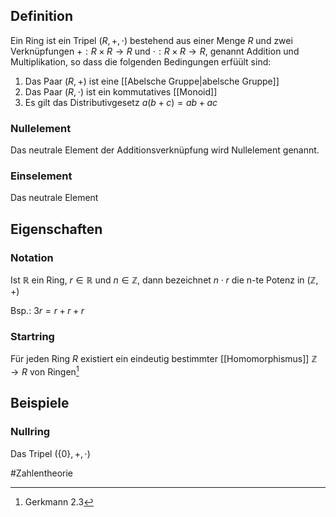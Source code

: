 ## Definition
Ein Ring ist ein Tripel $(R, +, \cdot)$ bestehend aus einer Menge $R$ und zwei Verknüpfungen $+: R \times R \to R$ und $\cdot: R \times R \to R$, genannt Addition und Multiplikation, so dass die folgenden Bedingungen erfüült sind:
1. Das Paar $(R, +)$ ist eine [[Abelsche Gruppe|abelsche Gruppe]]
2. Das Paar $(R,\cdot)$ ist ein kommutatives [[Monoid]]
3. Es gilt das Distributivgesetz $a(b+c) = ab+ac$

### Nullelement
Das neutrale Element der Additionsverknüpfung wird Nullelement genannt.

### Einselement
Das neutrale Element 


## Eigenschaften
### Notation
Ist $\mathbb{R}$ ein Ring, $r \in \mathbb{R}$ und $n \in \mathbb{Z}$, dann bezeichnet $n\cdot r$ die n-te Potenz in $(\mathbb{Z}, +)$

Bsp.: $3r = r+r+r$

### Startring
Für jeden Ring $R$ existiert ein eindeutig bestimmter [[Homomorphismus]] $\mathbb{Z}\to R$ von Ringen[^1]

## Beispiele
### Nullring
Das Tripel $(\{0\}, +, \cdot)$

#Zahlentheorie

[^1]: Gerkmann 2.3